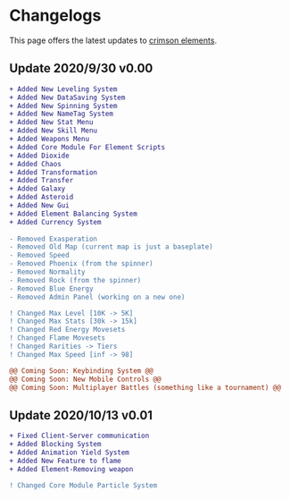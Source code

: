 <h1>Changelogs</h1>
<p>This page offers the latest updates to <a href="https://www.roblox.com/games/5737289265/Crimson-Elements-REMAKE">crimson elements</a>.</p>
<h2><b>Update 2020/9/30 v0.00</b></h2>

```diff
+ Added New Leveling System
+ Added New DataSaving System 
+ Added New Spinning System 
+ Added New NameTag System 
+ Added New Stat Menu 
+ Added New Skill Menu 
+ Added Weapons Menu 
+ Added Core Module For Element Scripts 
+ Added Dioxide 
+ Added Chaos 
+ Added Transformation 
+ Added Transfer 
+ Added Galaxy 
+ Added Asteroid 
+ Added New Gui 
+ Added Element Balancing System 
+ Added Currency System
 
- Removed Exasperation 
- Removed Old Map (current map is just a baseplate) 
- Removed Speed 
- Removed Phoenix (from the spinner) 
- Removed Normality 
- Removed Rock (from the spinner) 
- Removed Blue Energy
- Removed Admin Panel (working on a new one)

! Changed Max Level [10K -> 5K]
! Changed Max Stats [30k -> 15k]
! Changed Red Energy Movesets
! Changed Flame Movesets 
! Changed Rarities -> Tiers
! Changed Max Speed [inf -> 98]

@@ Coming Soon: Keybinding System @@
@@ Coming Soon: New Mobile Controls @@
@@ Coming Soon: Multiplayer Battles (something like a tournament) @@
```

<h2><b>Update 2020/10/13 v0.01</b></h2>

```diff
+ Fixed Client-Server communication
+ Added Blocking System
+ Added Animation Yield System
+ Added New Feature to flame
+ Added Element-Removing weapon

! Changed Core Module Particle System
```
